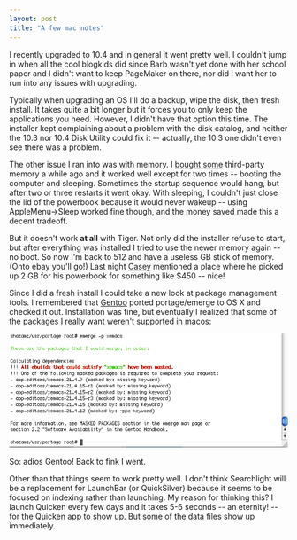 ```yaml
---
layout: post
title: "A few mac notes"
---
```




<p>I recently upgraded to 10.4 and in general it went pretty well. I couldn't jump in when all the cool blogkids did since Barb wasn't yet done with her school paper and I didn't want to keep PageMaker on there, nor did I want her to run into any issues with upgrading.</p>

<p>Typically when upgrading an OS I'll do a backup, wipe the disk, then fresh install. It takes quite a bit longer but it forces you to only keep the applications you need. However, I didn't have that option this time. The installer kept complaining about a problem with the disk catalog, and neither the 10.3 nor 10.4 Disk Utility could fix it -- actually, the 10.3 one didn't even see there was a problem.</p>

<p>The other issue I ran into was with memory. I <a href="http://www.cwinters.com/news/display/3257">bought some</a> third-party memory a while ago and it worked well except for two times -- booting the computer and sleeping. Sometimes the startup sequence would hang, but after two or three restarts it went okay. With sleeping, I couldn't just close the lid of the powerbook because it would never wakeup -- using AppleMenu->Sleep worked fine though, and the money saved made this a decent tradeoff.</p>

<p>But it doesn't work <b>at all</b> with Tiger. Not only did the installer refuse to start, but after everything was installed I tried to use the newer memory again -- no boot. So now I'm back to 512 and have a useless GB stick of memory. (Onto ebay you'll go!) Last night <a href="http://www.caseywest.com/">Casey</a> mentioned a place where he picked up 2 GB for his powerbook for something like $450 -- nice!</p>

<p>Since I did a fresh install I could take a new look at package management tools. I remembered that <a href="http://www.gentoo.org/doc/en/macos-guide.xml">Gentoo</a> ported portage/emerge to OS X and checked it out. Installation was fine, but eventually I realized that some of the packages I really want weren't supported in macos:</p>

<p align="center"><img src="/images/blog/gentoo-osx-no-xemacs.png" alt="No XEmacs on Gentoo..." /></p>

<p>So: adios Gentoo! Back to fink I went.</p>

<p>Other than that things seem to work pretty well. I don't think Searchlight will be a replacement for LaunchBar (or QuickSilver) because it seems to be focused on indexing rather than launching. My reason for thinking this? I launch Quicken every few days and it takes 5-6 seconds -- an eternity! -- for the Quicken app to show up. But some of the data files show up immediately.</p>


